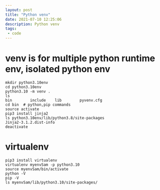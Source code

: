 ```yaml
---
layout: post
title: "Python venv"
date: 2021-07-10 12:25:06
description: Python venv 
tags:
 - code
---
```


# venv is for multiple python runtime env, isolated  python env

```
mkdir python3.10env
cd python3.10env
python3.10 -m venv .
ls
bin        include    lib        pyvenv.cfg
cd bin  # python,pip commands
source activate
pip3 install jinja2
ls python3.10env/lib/python3.8/site-packages
Jinja2-3.1.2.dist-info
deactivate
```

# virtualenv 
```
pip3 install virtualenv
virtualenv myenvSam -p python3.10
source myenvSam/bin/activate
python -V
pip -V
ls myenvSam/lib/python3.10/site-packages/

```

